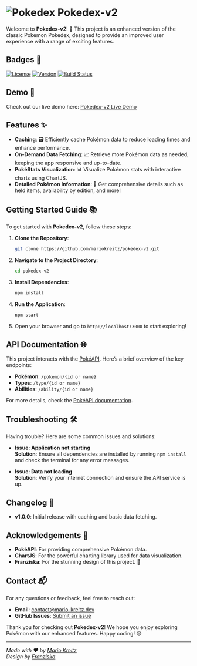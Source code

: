 # ![Pokedex](https://raw.githubusercontent.com/PokeAPI/sprites/master/sprites/items/master-ball.png) Pokedex-v2

Welcome to **Pokedex-v2**! 🎉 This project is an enhanced version of the classic Pokémon Pokedex, designed to provide an improved user experience with a range of exciting features.

## Badges 🏅

[![License](https://img.shields.io/github/license/mariokreitz/pokedex-v2.svg)](LICENSE)
[![Version](https://img.shields.io/github/v/release/mariokreitz/pokedex-v2.svg)](https://github.com/mariokreitz/pokedex-v2/releases)
[![Build Status](https://github.com/mariokreitz/pokedex-v2/actions/workflows/main.yml/badge.svg)](https://github.com/mariokreitz/pokedex-v2/actions/workflows/main.yml)


## Demo 🎥

Check out our live demo here: [Pokedex-v2 Live Demo](https://pokedex.mario-kreitz.dev/)


## Features ✨

- **Caching**: 🗃️ Efficiently cache Pokémon data to reduce loading times and enhance performance.
- **On-Demand Data Fetching**: 📈 Retrieve more Pokémon data as needed, keeping the app responsive and up-to-date.
- **PokéStats Visualization**: 📊 Visualize Pokémon stats with interactive charts using ChartJS.
- **Detailed Pokémon Information**: 📜 Get comprehensive details such as held items, availability by edition, and more!

## Getting Started Guide 📚

To get started with **Pokedex-v2**, follow these steps:

1. **Clone the Repository**:
   ```bash
   git clone https://github.com/mariokreitz/pokedex-v2.git
   ```

2. **Navigate to the Project Directory**:
   ```bash
   cd pokedex-v2
   ```

3. **Install Dependencies**:
   ```bash
   npm install
   ```

4. **Run the Application**:
   ```bash
   npm start
   ```

5. Open your browser and go to `http://localhost:3000` to start exploring!

## API Documentation 🌐

This project interacts with the [PokéAPI](https://pokeapi.co/). Here’s a brief overview of the key endpoints:

- **Pokémon**: `/pokemon/{id or name}`
- **Types**: `/type/{id or name}`
- **Abilities**: `/ability/{id or name}`

For more details, check the [PokéAPI documentation](https://pokeapi.co/docs/v2).

## Troubleshooting 🛠️

Having trouble? Here are some common issues and solutions:

- **Issue: Application not starting**  
  **Solution**: Ensure all dependencies are installed by running `npm install` and check the terminal for any error messages.

- **Issue: Data not loading**  
  **Solution**: Verify your internet connection and ensure the API service is up.

## Changelog 📅

- **v1.0.0**: Initial release with caching and basic data fetching.

## Acknowledgements 🙏

- **PokéAPI**: For providing comprehensive Pokémon data.
- **ChartJS**: For the powerful charting library used for data visualization.
- **Franziska**: For the stunning design of this project. 💖

## Contact 📬

For any questions or feedback, feel free to reach out:

- **Email**: [contact@mario-kreitz.dev](mailto:contact@mario-kreitz.dev)
- **GitHub Issues**: [Submit an issue](https://github.com/mariokreitz/pokedex-v2/issues)

Thank you for checking out **Pokedex-v2**! We hope you enjoy exploring Pokémon with our enhanced features. Happy coding! 😄

---

*Made with ❤️ by [Mario Kreitz](https://github.com/mariokreitz)*  
*Design by [Franziska](https://www.instagram.com/18ago/)*

